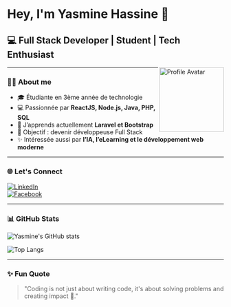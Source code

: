 # Hey, I'm Yasmine Hassine 👋  

## 💻 Full Stack Developer | Student | Tech Enthusiast  

<img src="https://avatars.githubusercontent.com/u/9919?s=200&v=4" alt="Profile Avatar" width="150" align="right" />

---

### 👩‍🎓 About me
- 🎓 Étudiante en 3ème année de technologie  
- 💻 Passionnée par **ReactJS, Node.js, Java, PHP, SQL**  
- 🌱 J’apprends actuellement **Laravel et Bootstrap**  
- 🎯 Objectif : devenir développeuse Full Stack  
- ✨ Intéressée aussi par **l’IA, l’eLearning et le développement web moderne**  

---

### 🌐 Let's Connect
[![LinkedIn](https://img.shields.io/badge/LinkedIn-Connect-blue?style=for-the-badge&logo=linkedin)](https://www.linkedin.com/in/yasmine-hassine-b56a122a5/)  
[![Facebook](https://img.shields.io/badge/Facebook-Connect-blue?style=for-the-badge&logo=facebook)](https://www.facebook.com/yasmine.hassine.645016)  

---

### 📊 GitHub Stats  
![Yasmine's GitHub stats](https://github-readme-stats.vercel.app/api?username=YasmineHassine&show_icons=true&theme=radical)  

![Top Langs](https://github-readme-stats.vercel.app/api/top-langs/?username=YasmineHassine&layout=compact&theme=radical)  

---

### ✨ Fun Quote
> "Coding is not just about writing code, it's about solving problems and creating impact 🚀."
